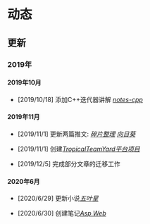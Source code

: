 # 动态

## 更新

### 2019年

#### 2019年10月

- [2019/10/18] 添加C++迭代器讲解 [*notes-cpp*](notes/cpp.md)

#### 2019年11月

- [2019/11/1] 更新两篇推文: [*碎片整理*](article/201910碎片整理.md) [*向日葵*](article/201910向日葵.md)

- [2019/11/1] 创建[*TropicalTeamYard平台项目*](project/center.md) 

- [2019/12/5] 完成部分文章的迁移工作

#### 2020年6月

- [2020/6/29] 更新小说[*五叶星*](article/202006五叶星.md)

- [2020/6/30] 创建笔记[*Asp Web*](notes/asp-web.md)